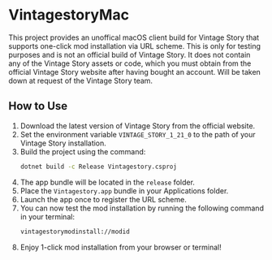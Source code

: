 # VintagestoryMac
This project provides an unoffical macOS client build for Vintage Story that supports one-click mod installation via URL scheme.
This is only for testing purposes and is not an official build of Vintage Story.
It does not contain any of the Vintage Story assets or code, which you must obtain from the official Vintage Story website after having bought an account.
Will be taken down at request of the Vintage Story team.

## How to Use
1. Download the latest version of Vintage Story from the official website.
2. Set the environment variable `VINTAGE_STORY_1_21_0` to the path of your Vintage Story installation.
3. Build the project using the command:
   ```bash
   dotnet build -c Release Vintagestory.csproj
   ```
4. The app bundle will be located in the `release` folder.
5. Place the `Vintagestory.app` bundle in your Applications folder.
6. Launch the app once to register the URL scheme.
7. You can now test the mod installation by running the following command in your terminal:
   ```bash
   vintagestorymodinstall://modid
   ```
8. Enjoy 1-click mod installation from your browser or terminal!
